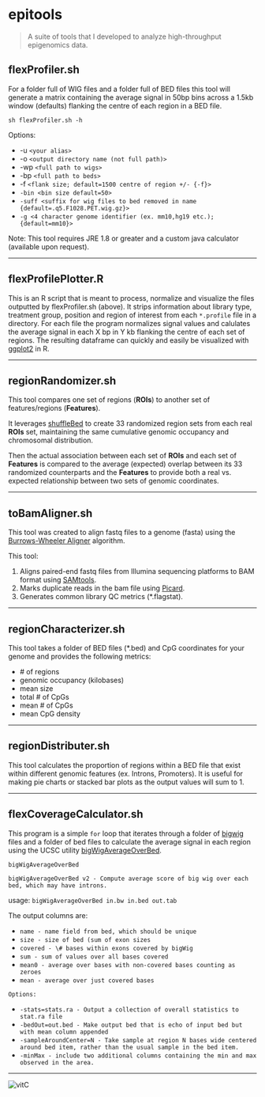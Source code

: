# epitools

> A suite of tools that I developed to analyze high-throughput epigenomics data.

## flexProfiler.sh

For a folder full of WIG files and a folder full of BED files this tool will generate a matrix containing the average signal in 50bp bins across a 1.5kb window (defaults) flanking the centre of each region in a BED file.

`sh flexProfiler.sh -h`

Options:    
* -u `<your alias>` 
* -o `<output directory name (not full path)>` 
* -wp `<full path to wigs>` 
* -bp `<full path to beds>`  
* -f  `<flank size; default=1500 centre of region +/- {-f}>`
* `-bin <bin size default=50>`
* `-suff <suffix for wig files to bed removed in name {default=.q5.F1028.PET.wig.gz}>`
* `-g <4 character genome identifier (ex. mm10,hg19 etc.); {default=mm10}>`


Note: This tool requires JRE 1.8 or greater and a custom java calculator (available upon request).

---

## flexProfilePlotter.R

This is an R script that is meant to process, normalize and visualize the files outputted by flexProfiler.sh (above). It strips information about library type, treatment group, position and region of interest from each `*.profile` file in a directory. For each file the program normalizes signal values and calulates the average signal in each X bp in Y kb flanking the centre of each set of regions. The resulting dataframe can quickly and easily be visualized with [ggplot2](http://ggplot2.org/) in R.

---

## regionRandomizer.sh

This tool compares one set of regions (**ROIs**) to another set of features/regions (**Features**).

It leverages [shuffleBed](http://bedtools.readthedocs.io/en/latest/) to create 33 randomized region sets from each real **ROIs** set, maintaining the same cumulative genomic occupancy and chromosomal distribution.

Then the actual association between each set of **ROIs** and each set of **Features** is compared to the average (expected) overlap between its 33 randomized counterparts and the **Features** to provide both a real vs. expected relationship between two sets of genomic coordinates.

---

## toBamAligner.sh

This tool was created to align fastq files to a genome (fasta) using the [Burrows-Wheeler Aligner](http://bio-bwa.sourceforge.net/) algorithm.

This tool:

1. Aligns paired-end fastq files from Illumina sequencing platforms to BAM format using [SAMtools](http://samtools.sourceforge.net/).
2. Marks duplicate reads in the bam file using [Picard](https://broadinstitute.github.io/picard/command-line-overview.html).
3. Generates common library QC metrics (*.flagstat).

---

## regionCharacterizer.sh

This tool takes a folder of BED files (*.bed) and CpG coordinates for your genome and provides the following metrics:

* \# of regions
* genomic occupancy (kilobases)
* mean size
* total \# of CpGs
* mean \# of CpGs
* mean CpG density

---

## regionDistributer.sh

This tool calculates the proportion of regions within a BED file that exist within different genomic features (ex. Introns, Promoters). It is useful for making pie charts or stacked bar plots as the output values will sum to 1. 

---

## flexCoverageCalculator.sh

This program is a simple `for` loop that iterates through a folder of [bigwig](https://genome.ucsc.edu/goldenpath/help/bigWig.html) files and a folder of bed files to calculate the average signal in each region using the UCSC utility [bigWigAverageOverBed](http://hgdownload.soe.ucsc.edu/admin/exe/macOSX.x86_64/).

`bigWigAverageOverBed`

`bigWigAverageOverBed v2 - Compute average score of big wig over each bed, which may have introns.`

usage: `bigWigAverageOverBed in.bw in.bed out.tab`

The output columns are:
* `name - name field from bed, which should be unique`
* `size - size of bed (sum of exon sizes`
* `covered - \# bases within exons covered by bigWig`
* `sum - sum of values over all bases covered`
* `mean0 - average over bases with non-covered bases counting as zeroes`
* `mean - average over just covered bases`

`Options:`
* `-stats=stats.ra - Output a collection of overall statistics to stat.ra file`
* `-bedOut=out.bed - Make output bed that is echo of input bed but with mean column appended`
* `-sampleAroundCenter=N - Take sample at region N bases wide centered around bed item, rather than the usual sample in the bed item.`
* `-minMax - include two additional columns containing the min and max observed in the area.`

---

![vitC](https://upload.wikimedia.org/wikipedia/commons/b/b1/Ascorbic_acid_H-bonding.svg)



